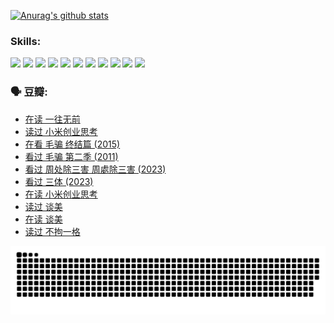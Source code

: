 
[![Anurag's github stats](https://github-readme-stats.vercel.app/api?username=w940853815)](https://github.com/anuraghazra/github-readme-stats)

### Skills:

<code><img height="32" src="https://cdn.jsdelivr.net/npm/simple-icons@v5/icons/python.svg"></code>
<code><img height="32" src="https://cdn.jsdelivr.net/npm/simple-icons@v5/icons/javascript.svg"></code>
<code><img height="32" src="https://cdn.jsdelivr.net/npm/simple-icons@v5/icons/django.svg"></code>
<code><img height="32" src="https://cdn.jsdelivr.net/npm/simple-icons@v5/icons/flask.svg"></code>
<code><img height="32" src="https://cdn.jsdelivr.net/npm/simple-icons@v5/icons/vuetify.svg"></code>
<code><img height="32" src="https://cdn.jsdelivr.net/npm/simple-icons@v5/icons/git.svg"></code>
<code><img height="32" src="https://cdn.jsdelivr.net/npm/simple-icons@v5/icons/docker.svg"></code>
<code><img height="32" src="https://cdn.jsdelivr.net/npm/simple-icons@v5/icons/postgresql.svg"></code>
<code><img height="32" src="https://cdn.jsdelivr.net/npm/simple-icons@v5/icons/elasticsearch.svg"></code>
<code><img height="32" src="https://cdn.jsdelivr.net/npm/simple-icons@v5/icons/macos.svg"></code>
<code><img height="32" src="https://cdn.jsdelivr.net/npm/simple-icons@v5/icons/linux.svg"></code>

### 🗣 豆瓣:

<!-- DOUBAN-ACTIVITIES:START -->
- [在读 一往无前](https://www.douban.com/people/136069238/status/4590507310/?_i=15308138)
- [读过 小米创业思考](https://www.douban.com/people/136069238/status/4590506983/?_i=15308138)
- [在看 毛骗 终结篇‎ (2015)](https://www.douban.com/people/136069238/status/4581971924/?_i=15308138)
- [看过 毛骗 第二季‎ (2011)](https://www.douban.com/people/136069238/status/4581971810/?_i=15308138)
- [看过 周处除三害 周處除三害‎ (2023)](https://www.douban.com/people/136069238/status/4575646701/?_i=15308138)
- [看过 三体‎ (2023)](https://www.douban.com/people/136069238/status/4574263039/?_i=15308138)
- [在读 小米创业思考](https://www.douban.com/people/136069238/status/4572047905/?_i=15308138)
- [读过 谈美](https://www.douban.com/people/136069238/status/4572047629/?_i=15308138)
- [在读 谈美](https://www.douban.com/people/136069238/status/4560861771/?_i=15308138)
- [读过 不拘一格](https://www.douban.com/people/136069238/status/4560861445/?_i=15308138)
<!-- DOUBAN-ACTIVITIES:END -->


![Snake animation](https://raw.githubusercontent.com/w940853815/w940853815/output/github-contribution-grid-snake.svg)

<!--
**w940853815/w940853815** is a ✨ _special_ ✨ repository because its `README.md` (this file) appears on your GitHub profile.

Here are some ideas to get you started:

- 🔭 I’m currently working on ...
- 🌱 I’m currently learning ...
- 👯 I’m looking to collaborate on ...
- 🤔 I’m looking for help with ...
- 💬 Ask me about ...
- 📫 How to reach me: ...
- 😄 Pronouns: ...
- ⚡ Fun fact: ...
-->
